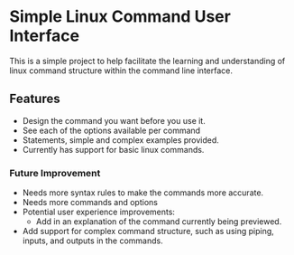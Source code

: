 # Simple Linux Command User Interface

This is a simple project to help facilitate the learning and understanding of linux command structure within the command line interface.

## Features

- Design the command you want before you use it.
- See each of the options available per command
- Statements, simple and complex examples provided.
- Currently has support for basic linux commands.

### Future Improvement

- Needs more syntax rules to make the commands more accurate.
- Needs more commands and options
- Potential user experience improvements:
  - Add in an explanation of the command currently being previewed.
- Add support for complex command structure, such as using piping, inputs, and outputs in the commands.
